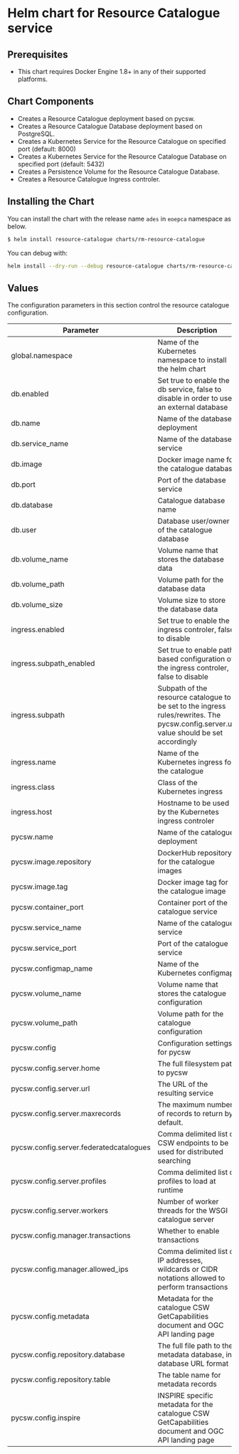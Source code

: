 # Helm chart for Resource Catalogue service

## Prerequisites

* This chart requires Docker Engine 1.8+ in any of their supported platforms.

## Chart Components

* Creates a Resource Catalogue deployment based on pycsw.
* Creates a Resource Catalogue Database deployment based on PostgreSQL.
* Creates a Kubernetes Service for the Resource Catalogue on specified port (default: 8000)
* Creates a Kubernetes Service for the Resource Catalogue Database on specified port (default: 5432)
* Creates a Persistence Volume for the Resource Catalogue Database.
* Creates a Resource Catalogue Ingress controler.

## Installing the Chart

You can install the chart with the release name `ades` in `eoepca` namespace as below.

```bash
$ helm install resource-catalogue charts/rm-resource-catalogue
```

You can debug with:

```bash
helm install --dry-run --debug resource-catalogue charts/rm-resource-catalogue
```

## Values

The configuration parameters in this section control the resource catalogue configuration.

| Parameter                               | Description                                                                                    | Default                          |
| --------------------------------------- | ---------------------------------------------------------------------------------------------- | -------------------------------- |
| global.namespace                        | Name of the Kubernetes namespace to install the helm chart  | `rm`                              |
| db.enabled                        | Set true to enable the db service, false to disable in order to use an external database  | `true`                              |
| db.name                                 | Name of the database deployment  | `resource-catalogue-db`                              |
| db.service_name                       | Name of the database service  | `resource-catalogue-db-service`                              |
| db.image                        | Docker image name for the catalogue database  | `postgis/postgis:12-3.1`                              |
| db.port                        | Port of the database service  | `5432`                              |
| db.database                        | Catalogue database name  | `pycsw`                              |
| db.user                        | Database user/owner of the catalogue database  | `postgres`                              |
| db.volume_name                        | Volume name that stores the database data  | `resource-catalogue-db-data`                              |
| db.volume_path                        | Volume path for the database data  | `/var/lib/postgresql/data/pgdata`                              |
| db.volume_size                        | Volume size to store the database data  | `500Mi`                              |
| ingress.enabled                     | Set true to enable the ingress controler, false to disable  | `true`                              |
| ingress.subpath_enabled             | Set true to enable path based configuration of the ingress controler, false to disable  | `false`                              |
| ingress.subpath                    | Subpath of the resource catalogue to be set to the ingress rules/rewrites. The pycsw.config.server.url value should be set accordingly  | `/resource-catalogue`                              |
| ingress.name                        | Name of the Kubernetes ingress for the catalogue  | `resource-catalogue`                              |
| ingress.class                        | Class of the Kubernetes ingress  | `nginx`                              |
| ingress.host                        | Hostname to be used by the Kubernetes ingress controler  | `resource-catalogue.demo.eoepca.org`                              |
| pycsw.name                        | Name of the catalogue deployment  | `resource-catalogue`                              |
| pycsw.image.repository              | DockerHub repository for the catalogue images  | `geopython/pycsw`                              |
| pycsw.image.tag                        | Docker image tag for the catalogue image  | `eoepca-0.9.0`                              |
| pycsw.container_port                        | Container port of the catalogue service  | `8000`                              |
| pycsw.service_name                        | Name of the catalogue service  | `resource-catalogue-service`                              |
| pycsw.service_port                        | Port of the catalogue service  | `80`                              |
| pycsw.configmap_name                        | Name of the Kubernetes configmap  | `resource-catalogue-configmap`                              |
| pycsw.volume_name                        | Volume name that stores the catalogue configuration  | `resource-catalogue-config`                              |
| pycsw.volume_path                        | Volume path for the catalogue configuration  | `/etc/pycsw`                              |
| pycsw.config                        | Configuration settings for pycsw  | See https://docs.pycsw.org/en/latest/configuration.html                              |
| pycsw.config.server.home                        | The full filesystem path to pycsw  | `/home/pycsw`                              |
| pycsw.config.server.url                       | The URL of the resulting service  | `https://resource-catalogue.demo.eoepca.org/`                              |
| pycsw.config.server.maxrecords                        | The maximum number of records to return by default.  | `10`                              |
| pycsw.config.server.federatedcatalogues               | Comma delimited list of CSW endpoints to be used for distributed searching  |                               |
| pycsw.config.server.profiles                       | Comma delimited list of profiles to load at runtime | `apiso`                              |
| pycsw.config.server.workers                        | Number of worker threads for the WSGI catalogue server  | `2`                              |
| pycsw.config.manager.transactions                        | Whether to enable transactions  | `false`                              |
| pycsw.config.manager.allowed_ips                       | Comma delimited list of IP addresses, wildcards or CIDR notations allowed to perform transactions | `127.0.0.1`                              |
| pycsw.config.metadata                       | Metadata for the catalogue CSW GetCapabilities document and OGC API landing page  | See https://docs.pycsw.org/en/latest/configuration.html                             |
| pycsw.config.repository.database                       | The full file path to the metadata database, in database URL format  | `postgresql://postgres:mypass@resource-catalogue-db/pycsw`                              |
| pycsw.config.repository.table                       | The table name for metadata records  | `records`                              |
| pycsw.config.inspire                       | INSPIRE specific metadata for the catalogue CSW GetCapabilities document and OGC API landing page  | See https://docs.pycsw.org/en/latest/configuration.html                              |